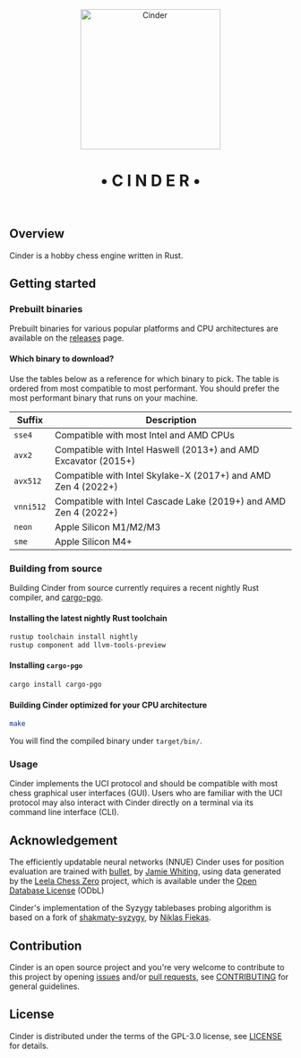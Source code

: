 
<div align="center">
<img src="logo.svg" width="250px" alt="Cinder"/>
<h1>• C I N D E R •</h1>
<br>
</div>

## Overview

Cinder is a hobby chess engine written in Rust.

## Getting started

### Prebuilt binaries

Prebuilt binaries for various popular platforms and CPU architectures are available on
the [releases] page.

#### Which binary to download?

Use the tables below as a reference for which binary to pick.
The table is ordered from most compatible to most performant.
You should prefer the most performant binary that runs on your machine.

| Suffix    | Description                                                      |
|-----------|------------------------------------------------------------------|
| `sse4`    | Compatible with most Intel and AMD CPUs                          |
| `avx2`    | Compatible with Intel Haswell (2013+) and AMD Excavator (2015+)  |
| `avx512`  | Compatible with Intel Skylake-X (2017+) and AMD Zen 4 (2022+)    |
| `vnni512` | Compatible with Intel Cascade Lake (2019+) and AMD Zen 4 (2022+) |
| `neon`    | Apple Silicon M1/M2/M3                                           |
| `sme`     | Apple Silicon M4+                                                |

### Building from source

Building Cinder from source currently requires a recent nightly Rust compiler, and [cargo-pgo].

#### Installing the latest nightly Rust toolchain

```sh
rustup toolchain install nightly
rustup component add llvm-tools-preview
```

#### Installing `cargo-pgo`

```sh
cargo install cargo-pgo
```

#### Building Cinder optimized for your CPU architecture

```sh
make
```

You will find the compiled binary under `target/bin/`.

### Usage

Cinder implements the UCI protocol and should be compatible with most chess graphical user
interfaces (GUI). Users who are familiar with the UCI protocol may also interact with Cinder
directly on a terminal via its command line interface (CLI).

## Acknowledgement

The efficiently updatable neural networks (NNUE) Cinder uses for position evaluation are
trained with [bullet], by [Jamie Whiting], using data generated by the [Leela Chess Zero]
project, which is available under the [Open Database License] (ODbL)

Cinder's implementation of the Syzygy tablebases probing algorithm is based on a fork of
[shakmaty-syzygy], by [Niklas Fiekas].

## Contribution

Cinder is an open source project and you're very welcome to contribute to this project by
opening [issues] and/or [pull requests][pulls], see [CONTRIBUTING] for general guidelines.

## License

Cinder is distributed under the terms of the GPL-3.0 license, see [LICENSE] for details.

[issues]:                   https://github.com/brunocodutra/cinder/issues
[pulls]:                    https://github.com/brunocodutra/cinder/pulls
[releases]:                 https://github.com/brunocodutra/cinder/releases/latest

[cargo-pgo]:                https://crates.io/crates/cargo-pgo

[LICENSE]:                  https://github.com/brunocodutra/cinder/blob/master/LICENSE
[CONTRIBUTING]:             https://github.com/brunocodutra/cinder/blob/master/CONTRIBUTING.md

[Niklas Fiekas]:            https://github.com/niklasf
[shakmaty-syzygy]:          https://github.com/niklasf/shakmaty-syzygy
[Jamie Whiting]:            https://github.com/jw1912
[bullet]:                   https://github.com/jw1912/bullet
[Leela Chess Zero]:         https://lczero.org/
[Open Database License]:    https://opendatacommons.org/licenses/odbl/1-0/
